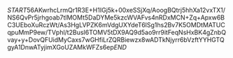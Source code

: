 $START$56AKwrhcLrmQr1R3E+H1IGj5k+00xeSSjXq/AoogBQtrj5hhXa12vxTX1/NS6QvPr5jrhgoab7tlMOMt5DaDYMe5kzcWVAFvs4nRDxMCN+Zq+Apxw6BC3UEboXuRczWt/As3HgLVPZK6mVdgUXYdeT6lSg1hs2Bv7K5OMDtMATUCqpuMmP9ew/TVphl/t2BusI6TOMV5tDX9AQ9d5ao9rr9itFeqNsHxBK4gZnbQvay+y+DovQFUidMyCaxs7wGHfiLrZQRBiewzx8wADTkNjyrr6bVzftYYHGTQgyA1DnwATyjimXGoUZAMkWFZs6ep$END$